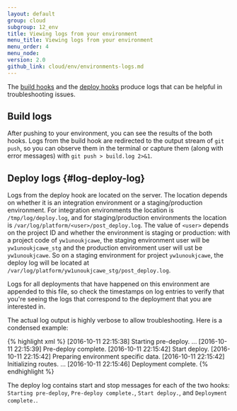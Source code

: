 ```yaml
---
layout: default
group: cloud
subgroup: 12_env
title: Viewing logs from your environment
menu_title: Viewing logs from your environment
menu_order: 4
menu_node: 
version: 2.0
github_link: cloud/env/environments-logs.md
---
```


The [build hooks]({{page.baseurl}}cloud/discover-deploy.html#cloud-deploy-over-phases-build) and the [deploy hooks]({{page.baseurl}}cloud/discover-deploy.html#cloud-deploy-over-phases-hook) 
produce logs that can be helpful in troubleshooting issues.

## Build logs


After pushing to your environment, you can see the results of the both hooks. Logs from the build hook are redirected to the output stream
of `git push`, so you can observe them in the terminal or capture them (along with error messages) with
`git push > build.log 2>&1`. 

## Deploy logs {#log-deploy-log}

Logs from the deploy hook are located on the server. The location depends on whether it is an integration environment or
a staging/production environment. For integration environments the location is `/tmp/log/deploy.log`, and for staging/production
environments the location is `/var/log/platform/<user>/post_deploy.log`. The value of `<user>` depends on the project ID
 and whether the environment is staging or production: with a project code of `yw1unoukjcawe`, the staging environment user
 will be `yw1unoukjcawe_stg` and the production environment user will ust be `yw1unoukjcawe`. So on a staging
 environment for project `yw1unoukjcawe`, the deploy log will be located at `/var/log/platform/yw1unoukjcawe_stg/post_deploy.log`.  

Logs for all deployments that have happened on this environment are appended to
this file, so check the timestamps on log entries to verify that you're seeing the logs that correspond to the deployment that
you are interested in.

The actual log output is highly verbose to allow troubleshooting. Here is a condensed example:

{% highlight xml %}
[2016-10-11 22:15:38] Starting pre-deploy.
...
[2016-10-11 22:15:39] Pre-deploy complete.
[2016-10-11 22:15:42] Start deploy.
[2016-10-11 22:15:42] Preparing environment specific data.
[2016-10-11 22:15:42] Initializing routes.
...
[2016-10-11 22:15:46] Deployment complete.
{% endhighlight %}

The deploy log contains start and stop messages for each of the two hooks: 
`Starting pre-deploy`, `Pre-deploy complete.`, `Start deploy.`, and `Deployment complete.`.